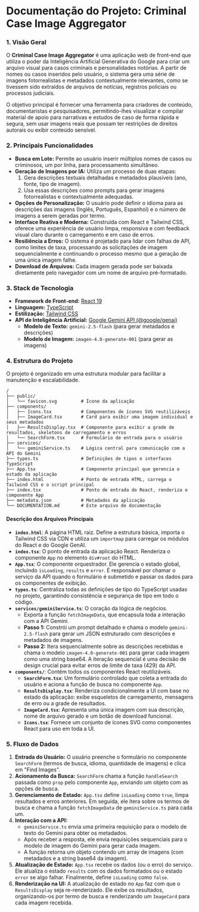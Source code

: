 # Documentação do Projeto: Criminal Case Image Aggregator

### 1. Visão Geral

O **Criminal Case Image Aggregator** é uma aplicação web de front-end que utiliza o poder da Inteligência Artificial Generativa do Google para criar um arquivo visual para casos criminais e personalidades notórias. A partir de nomes ou casos inseridos pelo usuário, o sistema gera uma série de imagens fotorrealistas e metadados contextualmente relevantes, como se tivessem sido extraídos de arquivos de notícias, registros policiais ou processos judiciais.

O objetivo principal é fornecer uma ferramenta para criadores de conteúdo, documentaristas e pesquisadores, permitindo-lhes visualizar e compilar material de apoio para narrativas e estudos de caso de forma rápida e segura, sem usar imagens reais que possam ter restrições de direitos autorais ou exibir conteúdo sensível.

### 2. Principais Funcionalidades

*   **Busca em Lote:** Permite ao usuário inserir múltiplos nomes de casos ou criminosos, um por linha, para processamento simultâneo.
*   **Geração de Imagens por IA:** Utiliza um processo de duas etapas:
    1.  Gera descrições textuais detalhadas e metadados plausíveis (ano, fonte, tipo de imagem).
    2.  Usa essas descrições como prompts para gerar imagens fotorrealistas e contextualmente adequadas.
*   **Opções de Personalização:** O usuário pode definir o idioma para as descrições das imagens (Inglês, Português, Espanhol) e o número de imagens a serem geradas por termo.
*   **Interface Reativa e Moderna:** Construída com React e Tailwind CSS, oferece uma experiência de usuário limpa, responsiva e com feedback visual claro durante o carregamento e em caso de erros.
*   **Resiliência a Erros:** O sistema é projetado para lidar com falhas de API, como limites de taxa, processando as solicitações de imagem sequencialmente e continuando o processo mesmo que a geração de uma única imagem falhe.
*   **Download de Arquivos:** Cada imagem gerada pode ser baixada diretamente pelo navegador com um nome de arquivo pré-formatado.

### 3. Stack de Tecnologia

*   **Framework de Front-end:** [React 19](https://react.dev/)
*   **Linguagem:** [TypeScript](https://www.typescriptlang.org/)
*   **Estilização:** [Tailwind CSS](https://tailwindcss.com/)
*   **API de Inteligência Artificial:** [Google Gemini API (@google/genai)](https://ai.google.dev/)
    *   **Modelo de Texto:** `gemini-2.5-flash` (para gerar metadados e descrições)
    *   **Modelo de Imagem:** `imagen-4.0-generate-001` (para gerar as imagens)

### 4. Estrutura do Projeto

O projeto é organizado em uma estrutura modular para facilitar a manutenção e escalabilidade.

```
/
├── public/
│   └── favicon.svg         # Ícone da aplicação
├── components/
│   ├── Icons.tsx           # Componentes de ícones SVG reutilizáveis
│   ├── ImageCard.tsx       # Card para exibir uma imagem individual e seus metadados
│   ├── ResultsDisplay.tsx  # Componente para exibir a grade de resultados, skeletons de carregamento e erros
│   └── SearchForm.tsx      # Formulário de entrada para o usuário
├── services/
│   └── geminiService.ts    # Lógica central para comunicação com a API do Gemini
├── types.ts                # Definições de tipos e interfaces TypeScript
├── App.tsx                 # Componente principal que gerencia o estado da aplicação
├── index.html              # Ponto de entrada HTML, carrega o Tailwind CSS e o script principal
├── index.tsx               # Ponto de entrada do React, renderiza o componente App
├── metadata.json           # Metadados da aplicação
└── DOCUMENTATION.md        # Este arquivo de documentação
```

#### Descrição dos Arquivos Principais

*   **`index.html`**: A página HTML raiz. Define a estrutura básica, importa o Tailwind CSS via CDN e utiliza um `importmap` para carregar os módulos do React e do Google GenAI.
*   **`index.tsx`**: O ponto de entrada da aplicação React. Renderiza o componente `App` no elemento `div#root` do HTML.
*   **`App.tsx`**: O componente orquestrador. Ele gerencia o estado global, incluindo `isLoading`, `results` e `error`. É responsável por chamar o serviço da API quando o formulário é submetido e passar os dados para os componentes de exibição.
*   **`types.ts`**: Centraliza todas as definições de tipo do TypeScript usadas no projeto, garantindo consistência e segurança de tipo em todo o código.
*   **`services/geminiService.ts`**: O coração da lógica de negócios.
    *   Exporta a função `fetchImageData`, que encapsula toda a interação com a API Gemini.
    *   **Passo 1:** Constrói um prompt detalhado e chama o modelo `gemini-2.5-flash` para gerar um JSON estruturado com descrições e metadados de imagens.
    *   **Passo 2:** Itera sequencialmente sobre as descrições recebidas e chama o modelo `imagen-4.0-generate-001` para gerar cada imagem como uma string base64. A iteração sequencial é uma decisão de design crucial para evitar erros de limite de taxa (429) da API.
*   **`components/`**: Contém todos os componentes React reutilizáveis.
    *   **`SearchForm.tsx`**: Um formulário controlado que coleta a entrada do usuário e aciona a função de busca no componente `App`.
    *   **`ResultsDisplay.tsx`**: Renderiza condicionalmente a UI com base no estado da aplicação: exibe esqueletos de carregamento, mensagens de erro ou a grade de resultados.
    *   **`ImageCard.tsx`**: Apresenta uma única imagem com sua descrição, nome de arquivo gerado e um botão de download funcional.
    *   **`Icons.tsx`**: Fornece um conjunto de ícones SVG como componentes React para uso em toda a UI.

### 5. Fluxo de Dados

1.  **Entrada do Usuário:** O usuário preenche o formulário no componente `SearchForm` (termos de busca, idioma, quantidade de imagens) e clica em "Find Images".
2.  **Acionamento da Busca:** `SearchForm` chama a função `handleSearch` passada como `prop` pelo componente `App`, enviando um objeto com as opções de busca.
3.  **Gerenciamento de Estado:** `App.tsx` define `isLoading` como `true`, limpa resultados e erros anteriores. Em seguida, ele itera sobre os termos de busca e chama a função `fetchImageData` de `geminiService.ts` para cada um.
4.  **Interação com a API:**
    *   `geminiService.ts` envia uma primeira requisição para o modelo de texto do Gemini para obter os metadados.
    *   Após receber a resposta, ele envia requisições sequenciais para o modelo de imagem do Gemini para gerar cada imagem.
    *   A função retorna um objeto contendo um array de imagens (com metadados e a string base64 da imagem).
5.  **Atualização de Estado:** `App.tsx` recebe os dados (ou o erro) do serviço. Ele atualiza o estado `results` com os dados formatados ou o estado `error` se algo falhar. Finalmente, define `isLoading` como `false`.
6.  **Renderização na UI:** A atualização de estado no `App` faz com que o `ResultsDisplay` seja re-renderizado. Ele exibe os resultados, organizando-os por termo de busca e renderizando um `ImageCard` para cada imagem recebida.